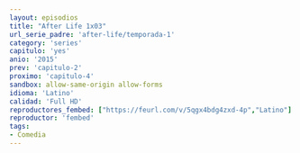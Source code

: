 ```yaml
---
layout: episodios
title: "After Life 1x03"
url_serie_padre: 'after-life/temporada-1'
category: 'series'
capitulo: 'yes'
anio: '2015'
prev: 'capitulo-2'
proximo: 'capitulo-4'
sandbox: allow-same-origin allow-forms
idioma: 'Latino'
calidad: 'Full HD'
reproductores_fembed: ["https://feurl.com/v/5qgx4bdg4zxd-4p","Latino"]
reproductor: 'fembed'
tags:
- Comedia
---
```












